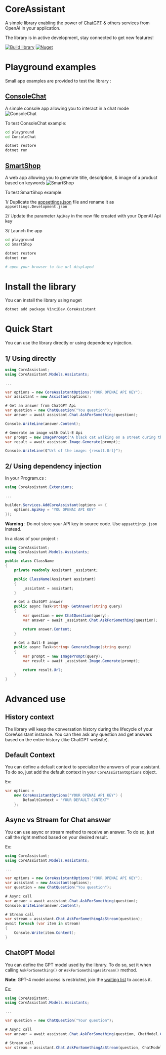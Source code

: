 # CoreAssistant 
A simple library enabling the power of [ChatGPT](https://chat.openai.com) & others services from OpenAI in your application.

The library is in active development, stay connected to get new features!

[![Build library](https://github.com/GurYN/CoreAssistant/actions/workflows/build-library.yml/badge.svg?branch=main)](https://github.com/GurYN/CoreAssistant/actions/workflows/build-library.yml) 
[![Nuget](https://img.shields.io/nuget/v/VinciDev.CoreAssistant)](https://www.nuget.org/packages/VinciDev.CoreAssistant/)


# Playground examples
Small app examples are provided to test the library :

## [ConsoleChat](playground/ConsoleChat)
A simple console app allowing you to interact in a chat mode
![ConsoleChat](documentation/_assets/ConsoleChat.png)

To test ConsoleChat example:
```bash
cd playground
cd ConsoleChat

dotnet restore
dotnet run
```

## [SmartShop](playground/SmartShop)
A web app allowing you to generate title, description, & image of a product based on keywords
![SmartShop](documentation/_assets/SmartShop.png)

To test SmartShop example:

1/ Duplicate the [appsettings.json](playground/SmartShop/appsettings.json) file and rename it as `appsettings.Development.json`

2/ Update the parameter `ApiKey` in the new file created with your OpenAI Api key

3/ Launch the app
```bash
cd playground
cd SmartShop

dotnet restore
dotnet run

# open your browser to the url displayed
```

# Install the library
You can install the library using nuget
```bash
dotnet add package VinciDev.CoreAssistant
```

# Quick Start
You can use the library directly or using dependency injection.

## 1/ Using directly
```csharp
using CoreAssistant;
using CoreAssistant.Models.Assistants;

...

var options = new CoreAssistantOptions("YOUR OPENAI API KEY");
var assistant = new Assistant(options);

# Get an answer from ChatGPT Api
var question = new ChatQuestion("You question");
var answer = await assistant.Chat.AskForSomething(question);

Console.WriteLine(answer.Content);

# Generate an image with Dall-E Api
var prompt = new ImagePrompt("A black cat walking on a street during the night");
var result = await assistant.Image.Generate(prompt);

Console.WriteLine($"Url of the image: {result.Url}");
```

## 2/ Using dependency injection
In your Program.cs :

```csharp
using CoreAssistant.Extensions;

...

builder.Services.AddCoreAssistant(options => { 
    options.ApiKey = "YOU OPENAI API KEY"
});
```
__Warning__ : Do not store your API key in source code. Use `appsettings.json` instead.

In a class of your project :
```csharp
using CoreAssistant;
using CoreAssistant.Models.Assistants;

public class ClassName
{
    private readonly Assistant _assistant;

    public ClassName(Assistant assistant)
    {
        _assistant = assistant;
    }

    # Get a ChatGPT answer
    public async Task<string> GetAnswer(string query)
    {
        var question = new ChatQuestion(query);
        var answer = await _assistant.Chat.AskForSomething(question);

        return answer.Content;
    }

    # Get a Dall-E image
    public async Task<string> GenerateImage(string query)
    {
        var prompt = new ImagePrompt(query);
        var result = await _assistant.Image.Generate(prompt);

        return result.Url;
    }
}
````

# Advanced use
## History context
The library will keep the conversation history during the lifecycle of your CoreAssistant instance. You can then ask any question and get answers based on the entire history (like ChatGPT website).

## Default Context
You can define a default context to specialize the answers of your assistant. To do so, just add the default context in your `CoreAssistantOptions` object. 

Ex:
```csharp
var options = 
    new CoreAssistantOptions("YOUR OPENAI API KEY") {
        DefaultContext = "YOUR DEFAULT CONTEXT"
    };
```

## Async vs Stream for Chat answer
You can use async or stream method to receive an answer. To do so, just call the right method based on your desired result.

Ex:
```csharp
using CoreAssistant;
using CoreAssistant.Models.Assistants;

...

var options = new CoreAssistantOptions("YOUR OPENAI API KEY");
var assistant = new Assistant(options);
var question = new ChatQuestion("You question");

# Async call
var answer = await assistant.Chat.AskForSomething(question);
Console.WriteLine(answer.Content);

# Stream call
var stream = assistant.Chat.AskForSomethingAsStream(question);
await foreach (var item in stream)
{
    Console.Write(item.Content);
}
```

## ChatGPT Model
You can define the GPT model used by the library. To do so, set it when calling `AskForSomething()` or `AskForSomethingAsStream()` method.

__Note__: GPT-4 model access is restricted, join the [waiting list](https://openai.com/waitlist/gpt-4-api) to access it.

Ex:
```csharp
using CoreAssistant;
using CoreAssistant.Models.Assistants;

...

var question = new ChatQuestion("Your question");

# Async call
var answer = await assistant.Chat.AskForSomething(question, ChatModel.GPT3_5);

# Stream call
var stream = assistant.Chat.AskForSomethingAsStream(question, ChatModel.GPT4);
```
